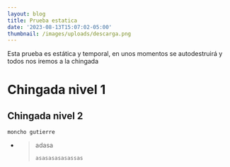 ```yaml
---
layout: blog
title: Prueba estatica
date: '2023-08-13T15:07:02-05:00'
thumbnail: /images/uploads/descarga.png
---
```

Esta prueba es estática y temporal, en unos momentos se autodestruirá y todos nos iremos a la chingada



# Chingada nivel 1

## Chingada nivel 2

```
moncho gutierre
```





* > adasa
  >
  > `asasasasasassas`
